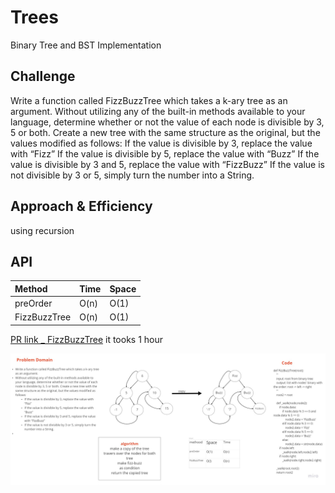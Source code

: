 # Trees

Binary Tree and BST Implementation

## Challenge

Write a function called FizzBuzzTree which takes a k-ary tree as an argument.
Without utilizing any of the built-in methods available to your language, determine whether or not the value of each node is divisible by 3, 5 or both. Create a new tree with the same structure as the original, but the values modified as follows:
If the value is divisible by 3, replace the value with “Fizz”
If the value is divisible by 5, replace the value with “Buzz”
If the value is divisible by 3 and 5, replace the value with “FizzBuzz”
If the value is not divisible by 3 or 5, simply turn the number into a String.


## Approach & Efficiency

using recursion

## API

| Method | Time | Space |
| :----------- | :----------- | :----------- |
| preOrder |O(n) | O(1) |
| FizzBuzzTree |O(n) | O(1) |

[PR link _ FizzBuzzTree](https://github.com/fadiHB/data-structures-and-algorithms-python-401d2/pull/23)
it tooks 1 hour

![img1](assets/FizzBuzzTree.jpg)

